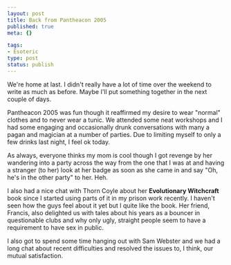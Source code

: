 ```yaml
--- 
layout: post
title: Back from Pantheacon 2005
published: true
meta: {}

tags: 
- Esoteric
type: post
status: publish
---
```

We're home at last. I didn't really have a lot of time over the weekend to write as much as before. Maybe I'll put something together in the next couple of days.

Pantheacon 2005 was fun though it reaffirmed my desire to wear "normal" clothes and to never wear a tunic. We attended some neat workshops and I had some engaging and occasionally drunk conversations with many a pagan and magician at a number of parties. Due to limiting myself to only a few drinks last night, I feel ok today.

As always, everyone thinks my mom is cool though I got revenge by her wandering into a party across the way from the one that I was at and having a stranger (to her) look at her badge as soon as she came in and say "Oh, he's in the other party" to her. Heh.

I also had a nice chat with Thorn Coyle about her <strong>Evolutionary Witchcraft</strong> book since I started using parts of it in my prison work recently. I haven't seen how the guys feel about it yet but I quite like the book. Her friend, Francis, also delighted us with tales about his years as a bouncer in questionable clubs and why only ugly, straight people seem to have a requirement to have sex in public.

I also got to spend some time hanging out with Sam Webster and we had a long chat about recent difficulties and resolved the issues to, I think, our mutual satisfaction.
